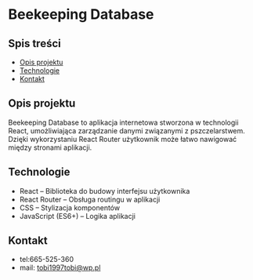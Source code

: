 # Beekeeping Database
## Spis treści
* [Opis projektu](#Opis-projektu)
* [Technologie](#Technologie)
* [Kontakt](Kontakt)
## Opis projektu
Beekeeping Database to aplikacja internetowa stworzona w technologii React, umożliwiająca zarządzanie danymi związanymi z pszczelarstwem. Dzięki wykorzystaniu React Router użytkownik może łatwo nawigować między stronami aplikacji.

## Technologie
- React – Biblioteka do budowy interfejsu użytkownika
- React Router – Obsługa routingu w aplikacji
- CSS – Stylizacja komponentów
- JavaScript (ES6+) – Logika aplikacji

## Kontakt
- tel:665-525-360
- mail: tobi1997tobi@wp.pl